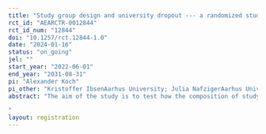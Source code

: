 ```yaml
---
title: "Study group design and university dropout --- a randomized study"
rct_id: "AEARCTR-0012844"
rct_id_num: "12844"
doi: "10.1257/rct.12844-1.0"
date: "2024-01-16"
status: "on_going"
jel: ""
start_year: "2022-06-01"
end_year: "2031-08-31"
pi: "Alexander Koch"
pi_other: "Kristoffer IbsenAarhus University; Julia NafzigerAarhus University; Michael RosholmAarhus University"
abstract: "The aim of the study is to test how the composition of study groups affects study performance and dropout among first-year bachelor students of business economics and management at Aarhus University. For this purpose, we use a stratified randomization matching procedure to assign students to study groups, spanning a wide variety of possible matching patterns. 
"
layout: registration
---
```


